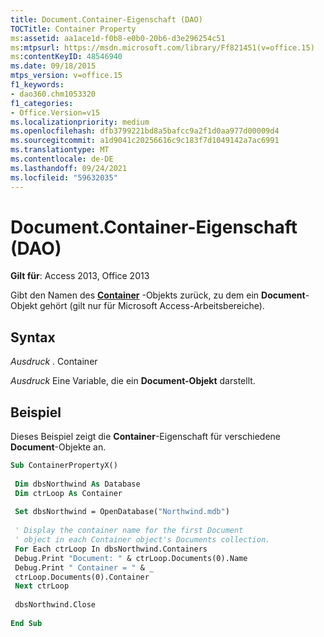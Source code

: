 ```yaml
---
title: Document.Container-Eigenschaft (DAO)
TOCTitle: Container Property
ms:assetid: aa1ace1d-f0b8-e0b0-20b6-d3e296254c51
ms:mtpsurl: https://msdn.microsoft.com/library/Ff821451(v=office.15)
ms:contentKeyID: 48546940
ms.date: 09/18/2015
mtps_version: v=office.15
f1_keywords:
- dao360.chm1053320
f1_categories:
- Office.Version=v15
ms.localizationpriority: medium
ms.openlocfilehash: dfb3799221bd8a5bafcc9a2f1d0aa977d00009d4
ms.sourcegitcommit: a1d9041c20256616c9c183f7d1049142a7ac6991
ms.translationtype: MT
ms.contentlocale: de-DE
ms.lasthandoff: 09/24/2021
ms.locfileid: "59632035"
---
```

# <a name="documentcontainer-property-dao"></a>Document.Container-Eigenschaft (DAO)


**Gilt für**: Access 2013, Office 2013

Gibt den Namen des **[Container](container-object-dao.md)** -Objekts zurück, zu dem ein **Document**-Objekt gehört (gilt nur für Microsoft Access-Arbeitsbereiche).

## <a name="syntax"></a>Syntax

*Ausdruck* . Container

*Ausdruck* Eine Variable, die ein **Document-Objekt** darstellt.

## <a name="example"></a>Beispiel

Dieses Beispiel zeigt die **Container**-Eigenschaft für verschiedene **Document**-Objekte an.

```vb 
Sub ContainerPropertyX() 
 
 Dim dbsNorthwind As Database 
 Dim ctrLoop As Container 
 
 Set dbsNorthwind = OpenDatabase("Northwind.mdb") 
 
 ' Display the container name for the first Document 
 ' object in each Container object's Documents collection. 
 For Each ctrLoop In dbsNorthwind.Containers 
 Debug.Print "Document: " & ctrLoop.Documents(0).Name 
 Debug.Print " Container = " & _ 
 ctrLoop.Documents(0).Container 
 Next ctrLoop 
 
 dbsNorthwind.Close 
 
End Sub 
 
```


